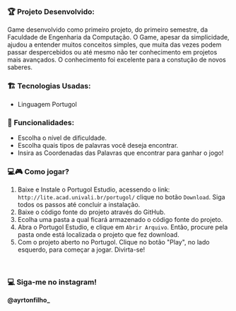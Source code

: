 <h3>🏆 Projeto Desenvolvido: </h3>
<p>Game desenvolvido como primeiro projeto, do primeiro semestre, da Faculdade de Engenharia da Computação. O Game, apesar da simplicidade, ajudou a entender muitos conceitos simples, que muita das vezes podem passar  despercebidos ou até mesmo não ter conhecimento em projetos mais avançados. O conhecimento foi excelente para a constução de novos saberes.</p>

<h3>🏗️ Tecnologias Usadas: </h3>
<ul>	
  <li>Linguagem Portugol</li>
</ul>

<h3>🌟 Funcionalidades: </h3>
<ul>
  <li>Escolha o nível de dificuldade.</li>
  <li>Escolha quais tipos de palavras você deseja encontrar.</li>
  <li>Insira as Coordenadas das Palavras que encontrar para ganhar o jogo!</li>
</ul>

<h3>💻🎮 Como jogar? </h3>

1. Baixe e Instale o Portugol Estudio, acessendo o link: `http://lite.acad.univali.br/portugol/` clique no botão `Download`. Siga todos os passos até concluir a instalação.<br/>
2. Baixe o código fonte do projeto através do GitHub.<br/>
3. Ecolha uma pasta a qual ficará armazenado o código fonte do projeto.<br/>
4. Abra o Portugol Estudio, e clique em `Abrir Arquivo`. Então, procure pela pasta onde está localizada o projeto que fez download.<br/>
5. Com o projeto aberto no Portugol. Clique no botão "Play", no lado esquerdo, para começar a jogar. Divirta-se!<br/>
<br/>

<h3>💻 Siga-me no instagram!</h3>
<strong>@ayrtonfilho_</strong>